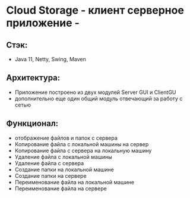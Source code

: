 # Cloud Storage - клиент серверное приложение -

## Стэк:
- Java 11, Netty, Swing, Maven

## Архитектура:
- Приложение построено из двух модулей Server GUI и ClientGU
- дополнительно еще один общий модуль отвечающий за работу с сетью


## Функционал:

- отображение файлов и папок с сервера
- Копирование файла с локальной машины на сервер
- Копирование файла с сервера на локальную машину
- Удаление файла с локальной машины
- Удаление файла с сервера
- Создание папки на локальной машине
- Создание папки на сервере
- Переименование файла на локальной машине
- Переименование файла на сервере

